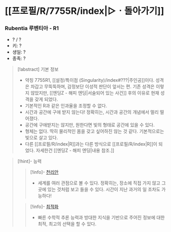 # [[프로필/R/7755R/index|▷ㆍ돌아가기]]
### Rubentia 루벤티아 - R1

- ? / ?
- 키: ?
- 생일: ?
- 종족: ?

> [!abstract] 기본 정보
> - 약칭 7755R1, [[설정/특이점 (Singularity)/index#???|주인공]]이다. 성격은 차갑고 무뚝뚝하며, 감정보단 이성적 판단이 앞서는 편. 기존 성격은 이렇지 않았지만, [[엔딩Z - 해피 엔딩|서술되어 있는 사건]] 후의 이유로 현재 성격을 갖게 되었다.
> - 기본적인 R과 같은 인과율을 조정할 수 없다. 
> - 시간과 공간에 구애 받지 않는다! 정확히는, 시간과 공간의 개념에서 멀리 떨어졌다.
> - 공간에 구애받지는 않지만, 원한다면 빛의 형태로 공간에 있을 수 있다.
> - 형체는 없다. 딱히 물리적인 몸을 갖고 싶어하진 않는 것 같다. 기본적으로는 빛으로 살고 있다.
> - 다른 [[프로필/R/index|R]]과는 다른 방식으로 [[프로필/R/index|R]]이 되었다. 자세한건 [[엔딩Z - 해피 엔딩|내용 참조.]]

> [!hint]- 능력
> > [!info]- [천리안](https://namu.wiki/w/%EC%B2%9C%EB%A6%AC%EC%95%88#s-1)
> > - 세계를 여러 관점으로 볼 수 있다. 정확히는, 장소에 직접 가지 않고 그곳에 있는 것처럼 보고 들을 수 있다. 시간이 지난 과거의 일 조차도 가능하다!
>
> > [!info]- [최적화](https://namu.wiki/w/%EC%B5%9C%EC%A0%81%ED%99%94#s-1)
> > - 빠른 수학적 추론 능력과 방대한 지식을 기반으로 주어진 정보에 대한 최적, 최고의 선택을 할 수 있다.
